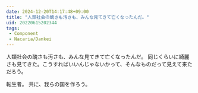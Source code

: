 ```yaml
---
date: 2024-12-20T14:17:48+09:00
title: "人類社会の醜さも汚さも、みんな見てきて亡くなったんだ。"
uid: 20220615202344
tags:
 - Component
 - Nacaria/Dankei
---
```


人類社会の醜さも汚さも、みんな見てきて亡くなったんだ。
同じくらいに綺麗さも見てきた。こうすればいいんじゃないかって、そんなものだって見えて来ただろう。

転生者。
共に、我らの国を作ろう。